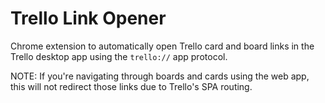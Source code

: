 # Trello Link Opener

Chrome extension to automatically open Trello card and board links in the Trello desktop app using the `trello://` app protocol.

NOTE: If you're navigating through boards and cards using the web app, this will not redirect those links due to Trello's SPA routing.
